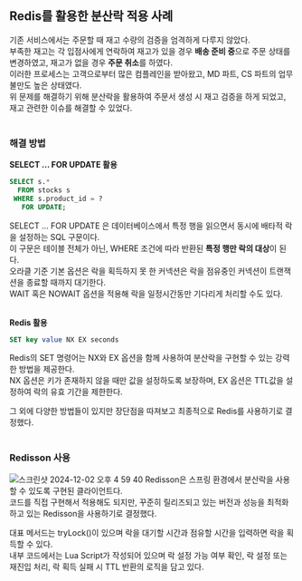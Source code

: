 ## Redis를 활용한 분산락 적용 사례
기존 서비스에서는 주문할 때 재고 수량의 검증을 엄격하게 다루지 않았다.  
부족한 재고는 각 입점사에게 연락하여 재고가 있을 경우 **배송 준비 중**으로 주문 상태를 변경하였고, 재고가 없을 경우 **주문 취소**를 하였다.  
이러한 프로세스는 고객으로부터 많은 컴플레인을 받아왔고, MD 파트, CS 파트의 업무 불만도 높은 상태였다.  
위 문제를 해결하기 위해 분산락을 활용하여 주문서 생성 시 재고 검증을 하게 되었고, 재고 관련한 이슈를 해결할 수 있었다.    
<br>

### 해결 방법
**SELECT ... FOR UPDATE 활용**  
```sql
SELECT s.*
  FROM stocks s
 WHERE s.product_id = ?
   FOR UPDATE;
```
SELECT ... FOR UPDATE 은 데이터베이스에서 특정 행을 읽으면서 동시에 배타적 락을 설정하는 SQL 구문이다.  
이 구문은 테이블 전체가 아닌, WHERE 조건에 따라 반환된 **특정 행만 락의 대상**이 된다.  
오라클 기준 기본 옵션은 락을 획득하지 못 한 커넥션은 락을 점유중인 커넥션이 트랜잭션을 종료할 때까지 대기한다.  
WAIT 혹은 NOWAIT 옵션을 적용해 락을 일정시간동만 기다리게 처리할 수도 있다.  
<br>

**Redis 활용**  
```sql
SET key value NX EX seconds
```
Redis의 SET 명령어는 NX와 EX 옵션을 함께 사용하여 분산락을 구현할 수 있는 강력한 방법을 제공한다.  
NX 옵션은 키가 존재하지 않을 때만 값을 설정하도록 보장하며, EX 옵션은 TTL값을 설정하여 락의 유효 기간을 제한한다.  

그 외에 다양한 방법들이 있지만 장단점을 따져보고 최종적으로 Redis를 사용하기로 결정했다.  
<br>

### Redisson 사용  
![스크린샷 2024-12-02 오후 4 59 40](https://github.com/user-attachments/assets/80be33e7-5533-46a8-831e-6c7ff7e9e9d0)
Redisson은 스프링 환경에서 분산락을 사용할 수 있도록 구현된 클라이언트다.  
코드를 직접 구현해서 적용해도 되지만, 꾸준히 릴리즈되고 있는 버전과 성능을 최적화하고 있는 Redisson을 사용하기로 결정했다.  

대표 메서드는 tryLock()이 있으며 락을 대기할 시간과 점유할 시간을 입력하면 락을 획득할 수 있다.  
내부 코드에서는 Lua Script가 작성되어 있으며 락 설정 가능 여부 확인, 락 설정 또는 재진입 처리, 락 획득 실패 시 TTL 반환의 로직을 담고 있다.  
<br>

















